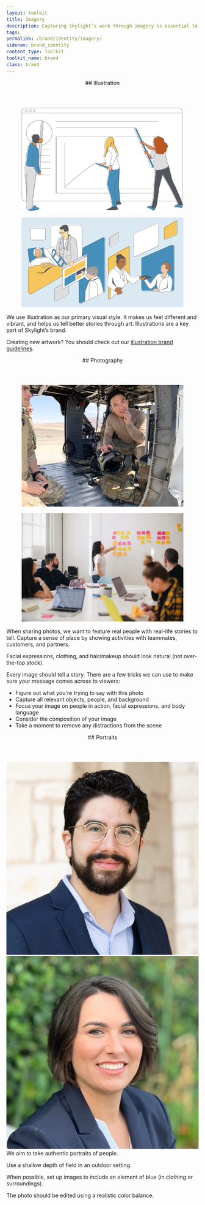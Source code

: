 ```yaml
---
layout: toolkit
title: Imagery
description: Capturing Skylight’s work through imagery is essential to telling a compelling story about our impact on public services. We offer guidance around what makes our visual style distinctive and provide tips on what makes an effective visual.
tags:
permalink: /brand/identity/imagery/
sidenav: brand_identity
content_type: Toolkit
toolkit_name: brand
class: brand
---
```


<div class="brand__content-section grid">
  <header class="grid__heading" markdown="1">
## Illustration
  </header>
  <div class="grid__image section__container p-5">
    <figure class="mb-0">
      <img class="w-100" src="/img/services-microconsulting.svg" alt="A few people collaborating on a large project (small people holding big pencils, filling out a larger than life chart)">
    </figure>
    <figure class="mb-0">
      <img class="mt-5" src="/img/projects/va_diffusion_marketplace/diffusion-marketplace.svg" alt="Doctors, administrators, and veteran patients interacting through digital panes.">
    </figure>
  </div>
  <div class="grid__content" markdown="1">
We use illustration as our primary visual style. It makes us feel different and vibrant, and helps us tell better stories through art. Illustrations are a key part of Skylight’s brand.

Creating new artwork? You should check out our [illustration brand guidelines](/brand/illustration/principles/).
  </div>
</div>

<div class="brand__content-section grid">
  <header class="grid__heading" markdown="1">
## Photography
  </header>
  <div class="grid__image section__container p-5">
    <figure class="mb-0">
      <img class="" src="/img/brand/identity/imagery/photography.jpg" alt="Two airmen sitting inside an aircraft">
    </figure>
    <figure class="mb-0">
      <img class="mt-5" src="/img/brand/identity/imagery/photography-2.jpg" alt="A woman pointing to Post-it Notes on a wall while people watch and listen">
    </figure>
  </div>
  <div class="grid__content" markdown="1">
When sharing photos, we want to feature real people with real-life stories to tell. Capture a sense of place by showing activities with teammates, customers, and partners.

Facial expressions, clothing, and hair/makeup should look natural (not over-the-top stock).

Every image should tell a story. There are a few tricks we can use to make sure your message comes across to viewers:

- Figure out what you're trying to say with this photo
- Capture all relevant objects, people, and background
- Focus your image on people in action, facial expressions, and body language
- Consider the composition of your image
- Take a moment to remove any distractions from the scene
</div>
</div>

<div class="brand__content-section grid">
  <header class="grid__heading" markdown="1">
## Portraits
  </header>
  <div class="grid__image section__container p-5">
    <div class="row no-gutters mb-0">
      <div class="col-sm-6">
        <img class="" src="/img/people/gabriel-ramirez.jpg" alt="Gabriel Ramirez headshot">
      </div>
      <div class="col-sm-6 mt-5 mt-sm-0">
        <img class="" src="/img/people/maya-benari.jpg" alt="Maya Benari headshot">
      </div>
    </div>
  </div>
  <div class="grid__content" markdown="1">
We aim to take authentic portraits of people.

Use a shallow depth of field in an outdoor setting.

When possible, set up images to include an element of blue (in clothing or surroundings).

The photo should be edited using a realistic color balance.
  </div>
</div>
